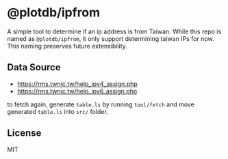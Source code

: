 # @plotdb/ipfrom

A simple tool to determine if an ip address is from Taiwan.
While this repo is named as `@plotdb/ipfrom`, it only support determining taiwan IPs for now. This naming preserves future extensibility.


## Data Source

 - https://rms.twnic.tw/help_ipv4_assign.php
 - https://rms.twnic.tw/help_ipv6_assign.php

to fetch again, generate `table.ls` by running `tool/fetch` and move generated `table.ls` into `src/` folder.


## License

MIT
